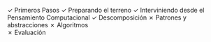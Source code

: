 ✓ Primeros Pasos
✓ Preparando el terreno
✓ Interviniendo desde el Pensamiento Computacional
✓ Descomposición
✗ Patrones y abstracciones
✗ Algoritmos  
✗ Evaluación
